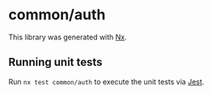 # common/auth

This library was generated with [Nx](https://nx.dev).

## Running unit tests

Run `nx test common/auth` to execute the unit tests via [Jest](https://jestjs.io).
